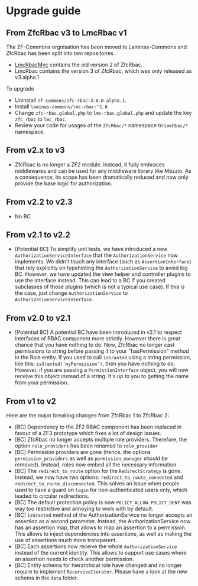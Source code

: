 # Upgrade guide

## From ZfcRbac v3 to LmcRbac v1

The ZF-Commons orgnisation has been moved to Laminas-Commons and ZfcRbac has been split into two repositories.

- [LmcRbacMvc](https://github.com/Laminas-Commons/LmcRbacMvc) contains the old version 2 of ZfcRbac.
- LmcRbac contains the version 3 of ZfcRbac, which was only released as v3.alpha.1.

To upgrade 

- Uninstall `zf-commons/zfc-rbac:3.0.0-alpha.1`.
- Install `laminas-commons/lmc-rbac:^1.0` 
- Change `zfc-rbac.global.php` to `lmc-rbac.global.php` and update the key `zfc_rbac` to `lmc_rbac`.
- Review your code for usages of the `ZfcRbac/*` namespace to `LmcRbac/*` namespace.

## From v2.x to v3

- ZfcRbac is no longer a ZF2 module. Instead, it fully embraces middlewares and can be used for any middleware
library like Mezzio. As a consequence, its scope has been dramatically reduced and now only provide
the base logic for authorization.

## From v2.2 to v2.3

- No BC

## From v2.1 to v2.2

- [Potential BC] To simplify unit tests, we have introduced a new `AuthorizationServiceInterface` that the
`AuthorizationService` now implements. We didn't touch any interface (such as `AssertionInterface`) that rely explicitly
on typehinting the `AuthorizationService` to avoid big BC. However, we have updated the view helper and controller
plugins to use the interface instead. This can lead to a BC if you created subclasses of those plugins (which is
not a typical use case). If this is the case, just change `AuthorizationService` to `AuthorizationServiceInterface`.

## From v2.0 to v2.1

- [Potential BC] A potential BC have been introduced in v2.1 to respect interfaces of RBAC component more strictly.
However there is great chance that you have nothing to do. Now, ZfcRbac no longer cast permissions to string before
passing it to your "hasPermission" method in the Role entity. If you used to call `isGranted` using a string permission,
like this: `isGranted('myPermission')`, then you have nothing to do. However, if you are passing a `PermissionInterface`
object, you will now receive this object instead of a string. It's up to you to getting the name from your permission.

## From v1 to v2

Here are the major breaking changes from ZfcRbac 1 to ZfcRbac 2:

- [BC] Dependency to the ZF2 RBAC component has been replaced in favour of a ZF3 prototype which fixes a lot
of design issues.
- [BC] ZfcRbac no longer accepts multiple role providers. Therefore, the option `role_providers` has been renamed
to `role_provider`
- [BC] Permission providers are gone (hence, the options `permission_providers` as well as `permission_manager` should
be removed). Instead, roles now embed all the necessary information
- [BC] The `redirect_to_route` option for the `RedirectStrategy` is gone. Instead, we now have two options:
`redirect_to_route_connected` and `redirect_to_route_disconnected`. This solves an issue when people used to have
a guard on `login` for non-authenticated users only, which leaded to circular redirections.
- [BC] The default protection policy is now `POLICY_ALLOW`. `POLICY_DENY` was way too restrictive and annoying to
work with by default.
- [BC] `isGranted` method of the AuthorizationService no longer accepts an assertion as a second parameter. Instead,
the AuthorizationService now has an assertion map, that allows to map an assertion to a permission. This allows to
inject dependencies into assertions, as well as making the use of assertions much more transparent.
- [BC] Each assertions now receive the whole `AuthorizationService` instead of the current identity. This allows to
support use cases where an assertion needs to check another permission.
- [BC] Entity schema for hierarchical role have changed and no longer require to implement `RecursiveIterator`. Please have a look at the new schema in the `data` folder.
